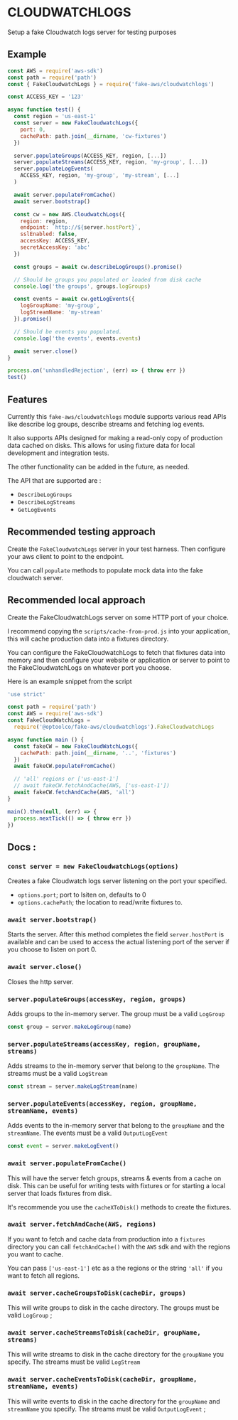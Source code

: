 # CLOUDWATCHLOGS

Setup a fake Cloudwatch logs server for testing purposes

## Example

```js
const AWS = require('aws-sdk')
const path = require('path')
const { FakeCloudwatchLogs } = require('fake-aws/cloudwatchlogs')

const ACCESS_KEY = '123'

async function test() {
  const region = 'us-east-1'
  const server = new FakeCloudwatchLogs({
    port: 0,
    cachePath: path.join(__dirname, 'cw-fixtures')
  })

  server.populateGroups(ACCESS_KEY, region, [...])
  server.populateStreams(ACCESS_KEY, region, 'my-group', [...])
  server.populateLogEvents(
    ACCESS_KEY, region, 'my-group', 'my-stream', [...]
  )

  await server.populateFromCache()
  await server.bootstrap()

  const cw = new AWS.CloudwatchLogs({
    region: region,
    endpoint: `http://${server.hostPort}`,
    sslEnabled: false,
    accessKey: ACCESS_KEY,
    secretAccessKey: 'abc'
  })

  const groups = await cw.describeLogGroups().promise()

  // Should be groups you populated or loaded from disk cache
  console.log('the groups', groups.logGroups)

  const events = await cw.getLogEvents({
    logGroupName: 'my-group',
    logStreamName: 'my-stream'
  }).promise()

  // Should be events you populated.
  console.log('the events', events.events)

  await server.close()
}

process.on('unhandledRejection', (err) => { throw err })
test()
```

## Features

Currently this `fake-aws/cloudwatchlogs` module supports various
read APIs like describe log groups, describe streams and fetching
log events.

It also supports APIs designed for making a read-only copy of
production data cached on disks. This allows for using fixture
data for local development and integration tests.

The other functionality can be added in the future, as needed.

The API that are supported are :

 - `DescribeLogGroups`
 - `DescribeLogStreams`
 - `GetLogEvents`

## Recommended testing approach

Create the `FakeCloudwatchLogs` server in your test harness. Then
configure your aws client to point to the endpoint.

You can call `populate` methods to populate mock data into the
fake cloudwatch server.

## Recommended local approach

Create the FakeCloudwatchLogs server on some HTTP port of your
choice.

I recommend copying the `scripts/cache-from-prod.js` into your
application, this will cache production data into a fixtures
directory.

You can configure the FakeCloudwatchLogs to fetch that fixtures
data into memory and then configure your website or application or
server to point to the FakeCloudwatchLogs on whatever port you
choose.

Here is an example snippet from the script

```js
'use strict'

const path = require('path')
const AWS = require('aws-sdk')
const FakeCloudWatchLogs =
  require('@optoolco/fake-aws/cloudwatchlogs').FakeCloudwatchLogs

async function main () {
  const fakeCW = new FakeCloudWatchLogs({
    cachePath: path.join(__dirname, '..', 'fixtures')
  })
  await fakeCW.populateFromCache()

  // 'all' regions or ['us-east-1']
  // await fakeCW.fetchAndCache(AWS, ['us-east-1'])
  await fakeCW.fetchAndCache(AWS, 'all')
}

main().then(null, (err) => {
  process.nextTick(() => { throw err })
})
```

## Docs :

### `const server = new FakeCloudwatchLogs(options)`

Creates a fake Cloudwatch logs server listening on the port
your specified.

 - `options.port`; port to lsiten on, defaults to 0
 - `options.cachePath`; the location to read/write fixtures to.

### `await server.bootstrap()`

Starts the server. After this method completes the field
`server.hostPort` is available and can be used to access the
actual listening port of the server if you choose to listen on
port 0.

### `await server.close()`

Closes the http server.

### `server.populateGroups(accessKey, region, groups)`

Adds groups to the in-memory server. The group must be a valid
`LogGroup`

```js
const group = server.makeLogGroup(name)
```

### `server.populateStreams(accessKey, region, groupName, streams)`

Adds streams to the in-memory server that belong to the `groupName`.
The streams must be a valid `LogStream`

```js
const stream = server.makeLogStream(name)
```

### `server.populateEvents(accessKey, region, groupName, streamName, events)`

Adds events to the in-memory server that belong to the `groupName`
and the `streamName`. The events must be a valid `OutputLogEvent`

```js
const event = server.makeLogEvent()
```

### `await server.populateFromCache()`

This will have the server fetch groups, streams & events from
a cache on disk. This can be useful for writing tests with fixtures
or for starting a local server that loads fixtures from disk.

It's recommende you use the `cacheXToDisk()` methods to create
the fixtures.

### `await server.fetchAndCache(AWS, regions)`

If you want to fetch and cache data from production into
a `fixtures` directory you can call `fetchAndCache()` with
the `AWS` sdk and with the regions you want to cache.

You can pass `['us-east-1']` etc as a the regions or the string
`'all'` if you want to fetch all regions.

### `await server.cacheGroupsToDisk(cacheDir, groups)`

This will write groups to disk in the cache directory. The
groups must be valid `LogGroup` ;

### `await server.cacheStreamsToDisk(cacheDir, groupName, streams)`

This will write streams to disk in the cache directory for the
`groupName` you specify. The streams must be valid `LogStream`

### `await server.cacheEventsToDisk(cacheDir, groupName, streamName, events)`

This will write events to disk in the cache directory for the
`groupName` and `streamName` you specify. The streams must be
valid `OutputLogEvent` ;
